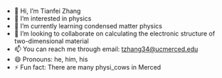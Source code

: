 - 👋 Hi, I’m Tianfei Zhang 
- 👀 I’m interested in physics
- 🌱 I’m currently learning condensed matter physics
- 💞️ I’m looking to collaborate on calculating the electronic structure of two-dimensional material 
- 📫 You can reach me through email: tzhang34@ucmerced.edu
- 😄 Pronouns: he, him, his
- ⚡ Fun fact: There are many physi_cows in Merced

<!---
tzhang34/tzhang34 is a ✨ special ✨ repository because its `README.md` (this file) appears on your GitHub profile.
You can click the Preview link to take a look at your changes.
--->
